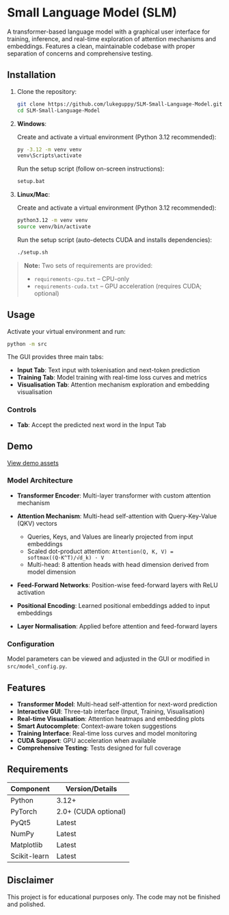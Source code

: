 # Small Language Model (SLM)

A transformer-based language model with a graphical user interface for training, inference, and real-time exploration of attention mechanisms and embeddings. Features a clean, maintainable codebase with proper separation of concerns and comprehensive testing.

## Installation

1. Clone the repository:
   ```bash
   git clone https://github.com/lukeguppy/SLM-Small-Language-Model.git
   cd SLM-Small-Language-Model
   ```

2. **Windows**:

   Create and activate a virtual environment (Python 3.12 recommended):

   ```bash
   py -3.12 -m venv venv
   venv\Scripts\activate
   ```

   Run the setup script (follow on-screen instructions):

   ```bash
   setup.bat
   ```

3. **Linux/Mac**:

   Create and activate a virtual environment (Python 3.12 recommended):

   ```bash
   python3.12 -m venv venv
   source venv/bin/activate
   ```

   Run the setup script (auto-detects CUDA and installs dependencies):

   ```bash
   ./setup.sh
   ```

> **Note:** Two sets of requirements are provided:
>
> * `requirements-cpu.txt` – CPU-only
> * `requirements-cuda.txt` – GPU acceleration (requires CUDA; optional)

## Usage

Activate your virtual environment and run:

```bash
python -m src
```

The GUI provides three main tabs:

* **Input Tab**: Text input with tokenisation and next-token prediction
* **Training Tab**: Model training with real-time loss curves and metrics
* **Visualisation Tab**: Attention mechanism exploration and embedding visualisation

### Controls

* **Tab**: Accept the predicted next word in the Input Tab

## Demo

[View demo assets](https://github.com/user-attachments/assets/31e13160-d339-4833-8f5b-5150a053dd16)

### Model Architecture

* **Transformer Encoder**: Multi-layer transformer with custom attention mechanism
* **Attention Mechanism**: Multi-head self-attention with Query-Key-Value (QKV) vectors

  * Queries, Keys, and Values are linearly projected from input embeddings
  * Scaled dot-product attention: `Attention(Q, K, V) = softmax((Q·K^T)/√d_k) · V`
  * Multi-head: 8 attention heads with head dimension derived from model dimension
* **Feed-Forward Networks**: Position-wise feed-forward layers with ReLU activation
* **Positional Encoding**: Learned positional embeddings added to input embeddings
* **Layer Normalisation**: Applied before attention and feed-forward layers

### Configuration

Model parameters can be viewed and adjusted in the GUI or modified in `src/model_config.py`.

## Features

* **Transformer Model**: Multi-head self-attention for next-word prediction
* **Interactive GUI**: Three-tab interface (Input, Training, Visualisation)
* **Real-time Visualisation**: Attention heatmaps and embedding plots
* **Smart Autocomplete**: Context-aware token suggestions
* **Training Interface**: Real-time loss curves and model monitoring
* **CUDA Support**: GPU acceleration when available
* **Comprehensive Testing**: Tests designed for full coverage

## Requirements

| Component    | Version/Details      |
| ------------ | -------------------- |
| Python       | 3.12+                |
| PyTorch      | 2.0+ (CUDA optional) |
| PyQt5        | Latest               |
| NumPy        | Latest               |
| Matplotlib   | Latest               |
| Scikit-learn | Latest               |

## Disclaimer
This project is for educational purposes only. The code may not be finished and polished.
